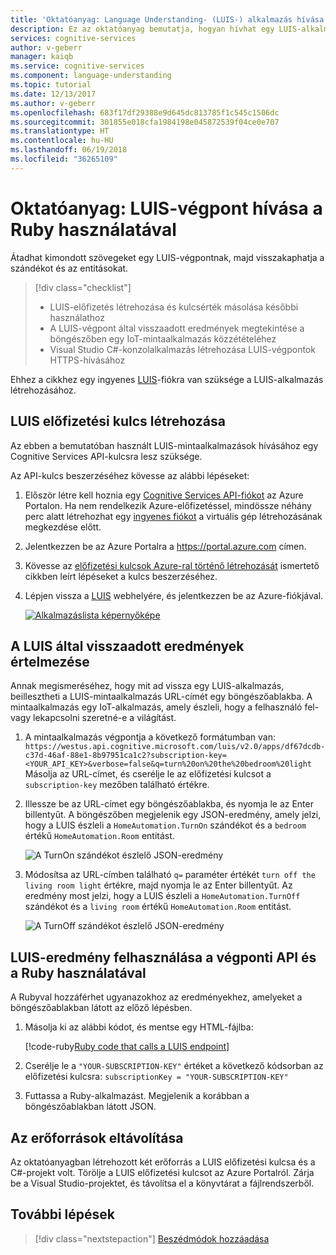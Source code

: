 ```yaml
---
title: 'Oktatóanyag: Language Understanding- (LUIS-) alkalmazás hívása a Ruby használatával | Microsoft Docs'
description: Ez az oktatóanyag bemutatja, hogyan hívhat egy LUIS-alkalmazást a Ruby használatával.
services: cognitive-services
author: v-geberr
manager: kaiqb
ms.service: cognitive-services
ms.component: language-understanding
ms.topic: tutorial
ms.date: 12/13/2017
ms.author: v-geberr
ms.openlocfilehash: 683f17df29388e9d645dc813785f1c545c1506dc
ms.sourcegitcommit: 301855e018cfa1984198e045872539f04ce0e707
ms.translationtype: HT
ms.contentlocale: hu-HU
ms.lasthandoff: 06/19/2018
ms.locfileid: "36265109"
---
```

# <a name="tutorial-call-a-luis-endpoint-using-ruby"></a>Oktatóanyag: LUIS-végpont hívása a Ruby használatával
Átadhat kimondott szövegeket egy LUIS-végpontnak, majd visszakaphatja a szándékot és az entitásokat.

<!-- green checkmark -->
> [!div class="checklist"]
> * LUIS-előfizetés létrehozása és kulcsérték másolása későbbi használathoz
> * A LUIS-végpont által visszaadott eredmények megtekintése a böngészőben egy IoT-mintaalkalmazás közzétételéhez
> * Visual Studio C#-konzolalkalmazás létrehozása LUIS-végpontok HTTPS-hívásához

Ehhez a cikkhez egy ingyenes [LUIS][LUIS]-fiókra van szüksége a LUIS-alkalmazás létrehozásához.

## <a name="create-luis-subscription-key"></a>LUIS előfizetési kulcs létrehozása
Az ebben a bemutatóban használt LUIS-mintaalkalmazások hívásához egy Cognitive Services API-kulcsra lesz szüksége. 

Az API-kulcs beszerzéséhez kövesse az alábbi lépéseket: 

1. Először létre kell hoznia egy [Cognitive Services API-fiókot](https://docs.microsoft.com/azure/cognitive-services/cognitive-services-apis-create-account) az Azure Portalon. Ha nem rendelkezik Azure-előfizetéssel, mindössze néhány perc alatt létrehozhat egy [ingyenes fiókot](https://azure.microsoft.com/free/?WT.mc_id=A261C142F) a virtuális gép létrehozásának megkezdése előtt.

2. Jelentkezzen be az Azure Portalra a https://portal.azure.com címen. 

3. Kövesse az [előfizetési kulcsok Azure-ral történő létrehozását](./luis-how-to-azure-subscription.md) ismertető cikkben leírt lépéseket a kulcs beszerzéséhez.

4. Lépjen vissza a [LUIS](luis-reference-regions.md) webhelyére, és jelentkezzen be az Azure-fiókjával. 

    [![](media/luis-get-started-node-get-intent/app-list.png "Alkalmazáslista képernyőképe")](media/luis-get-started-node-get-intent/app-list.png)

## <a name="understand-what-luis-returns"></a>A LUIS által visszaadott eredmények értelmezése

Annak megismeréséhez, hogy mit ad vissza egy LUIS-alkalmazás, beillesztheti a LUIS-mintaalkalmazás URL-címét egy böngészőablakba. A mintaalkalmazás egy IoT-alkalmazás, amely észleli, hogy a felhasználó fel- vagy lekapcsolni szeretné-e a világítást.

1. A mintaalkalmazás végpontja a következő formátumban van: `https://westus.api.cognitive.microsoft.com/luis/v2.0/apps/df67dcdb-c37d-46af-88e1-8b97951ca1c2?subscription-key=<YOUR_API_KEY>&verbose=false&q=turn%20on%20the%20bedroom%20light` Másolja az URL-címet, és cserélje le az előfizetési kulcsot a `subscription-key` mezőben található értékre.
2. Illessze be az URL-címet egy böngészőablakba, és nyomja le az Enter billentyűt. A böngészőben megjelenik egy JSON-eredmény, amely jelzi, hogy a LUIS észleli a `HomeAutomation.TurnOn` szándékot és a `bedroom` értékű `HomeAutomation.Room` entitást.

    ![A TurnOn szándékot észlelő JSON-eredmény](./media/luis-get-started-node-get-intent/turn-on-bedroom.png)
3. Módosítsa az URL-címben található `q=` paraméter értékét `turn off the living room light` értékre, majd nyomja le az Enter billentyűt. Az eredmény most jelzi, hogy a LUIS észleli a `HomeAutomation.TurnOff` szándékot és a `living room` értékű `HomeAutomation.Room` entitást. 

    ![A TurnOff szándékot észlelő JSON-eredmény](./media/luis-get-started-node-get-intent/turn-off-living-room.png)


## <a name="consume-a-luis-result-using-the-endpoint-api-with-ruby"></a>LUIS-eredmény felhasználása a végponti API és a Ruby használatával 

A Rubyval hozzáférhet ugyanazokhoz az eredményekhez, amelyeket a böngészőablakban látott az előző lépésben. 
1. Másolja ki az alábbi kódot, és mentse egy HTML-fájlba:

   [!code-ruby[Ruby code that calls a LUIS endpoint](~/samples-luis/documentation-samples/endpoint-api-samples/ruby/endpoint-call.rb)]
2. Cserélje le a `"YOUR-SUBSCRIPTION-KEY"` értéket a következő kódsorban az előfizetési kulcsra: `subscriptionKey = "YOUR-SUBSCRIPTION-KEY"`

3. Futtassa a Ruby-alkalmazást. Megjelenik a korábban a böngészőablakban látott JSON.

## <a name="clean-up-resources"></a>Az erőforrások eltávolítása
Az oktatóanyagban létrehozott két erőforrás a LUIS előfizetési kulcsa és a C#-projekt volt. Törölje a LUIS előfizetési kulcsot az Azure Portalról. Zárja be a Visual Studio-projektet, és távolítsa el a könyvtárat a fájlrendszerből. 

## <a name="next-steps"></a>További lépések

> [!div class="nextstepaction"]
> [Beszédmódok hozzáadása](luis-get-started-ruby-add-utterance.md)

[LUIS]: https://docs.microsoft.com/azure/cognitive-services/luis/luis-reference-regions#luis-website